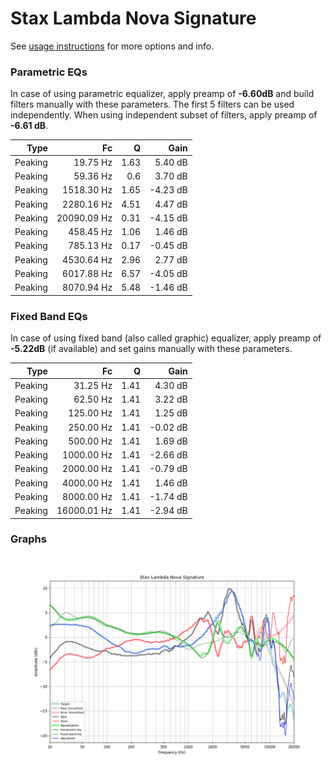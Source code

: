 # Stax Lambda Nova Signature
See [usage instructions](https://github.com/jaakkopasanen/AutoEq#usage) for more options and info.

### Parametric EQs
In case of using parametric equalizer, apply preamp of **-6.60dB** and build filters manually
with these parameters. The first 5 filters can be used independently.
When using independent subset of filters, apply preamp of **-6.61 dB**.

| Type    | Fc          |    Q | Gain     |
|--------:|------------:|-----:|---------:|
| Peaking | 19.75 Hz    | 1.63 | 5.40 dB  |
| Peaking | 59.36 Hz    | 0.6  | 3.70 dB  |
| Peaking | 1518.30 Hz  | 1.65 | -4.23 dB |
| Peaking | 2280.16 Hz  | 4.51 | 4.47 dB  |
| Peaking | 20090.09 Hz | 0.31 | -4.15 dB |
| Peaking | 458.45 Hz   | 1.06 | 1.46 dB  |
| Peaking | 785.13 Hz   | 0.17 | -0.45 dB |
| Peaking | 4530.64 Hz  | 2.96 | 2.77 dB  |
| Peaking | 6017.88 Hz  | 6.57 | -4.05 dB |
| Peaking | 8070.94 Hz  | 5.48 | -1.46 dB |

### Fixed Band EQs
In case of using fixed band (also called graphic) equalizer, apply preamp of **-5.22dB**
(if available) and set gains manually with these parameters.

| Type    | Fc          |    Q | Gain     |
|--------:|------------:|-----:|---------:|
| Peaking | 31.25 Hz    | 1.41 | 4.30 dB  |
| Peaking | 62.50 Hz    | 1.41 | 3.22 dB  |
| Peaking | 125.00 Hz   | 1.41 | 1.25 dB  |
| Peaking | 250.00 Hz   | 1.41 | -0.02 dB |
| Peaking | 500.00 Hz   | 1.41 | 1.69 dB  |
| Peaking | 1000.00 Hz  | 1.41 | -2.66 dB |
| Peaking | 2000.00 Hz  | 1.41 | -0.79 dB |
| Peaking | 4000.00 Hz  | 1.41 | 1.46 dB  |
| Peaking | 8000.00 Hz  | 1.41 | -1.74 dB |
| Peaking | 16000.01 Hz | 1.41 | -2.94 dB |

### Graphs
![](./Stax%20Lambda%20Nova%20Signature.png)